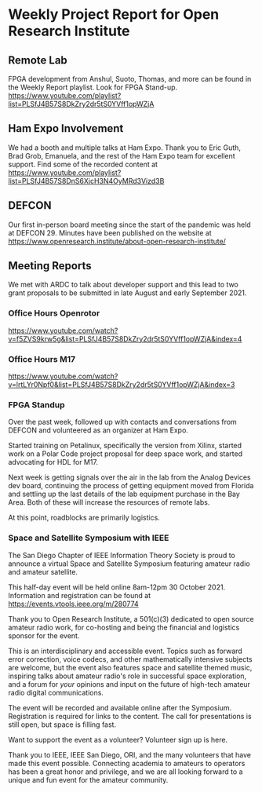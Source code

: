 # Weekly Project Report for Open Research Institute

## Remote Lab

FPGA development from Anshul, Suoto, Thomas, and more can be found in the Weekly Report playlist. Look for FPGA Stand-up. https://www.youtube.com/playlist?list=PLSfJ4B57S8DkZry2dr5tS0YVff1opWZjA

## Ham Expo Involvement

We had a booth and multiple talks at Ham Expo. Thank you to Eric Guth, Brad Grob, Emanuela, and the rest of the Ham Expo team for excellent support. Find some of the recorded content at https://www.youtube.com/playlist?list=PLSfJ4B57S8DnS6XjcH3N4OyMRd3Vizd3B

## DEFCON 

Our first in-person board meeting since the start of the pandemic was held at DEFCON 29. Minutes have been published on the website at https://www.openresearch.institute/about-open-research-institute/

## Meeting Reports

We met with ARDC to talk about developer support and this lead to two grant proposals to be submitted in late August and early September 2021. 

### Office Hours Openrotor

https://www.youtube.com/watch?v=f5ZVS9krw5g&list=PLSfJ4B57S8DkZry2dr5tS0YVff1opWZjA&index=4

### Office Hours M17

https://www.youtube.com/watch?v=lrtLYr0Npf0&list=PLSfJ4B57S8DkZry2dr5tS0YVff1opWZjA&index=3

### FPGA Standup

Over the past week, followed up with contacts and conversations from DEFCON and volunteered as an organizer at Ham Expo. 

Started training on Petalinux, specifically the version from Xilinx, started work on a Polar Code project proposal for deep space work, and started advocating for HDL for M17. 

Next week is getting signals over the air in the lab from the Analog Devices dev board, continuing the process of getting equipment moved from Florida and settling up the last details of the lab equipment purchase in the Bay Area. Both of these will increase the resources of remote labs. 

At this point, roadblocks are primarily logistics.

### Space and Satellite Symposium with IEEE

The San Diego Chapter of IEEE Information Theory Society is proud to announce a virtual Space and Satellite Symposium featuring amateur radio and amateur satellite.

This half-day event will be held online 8am-12pm 30 October 2021. Information and registration can be found at https://events.vtools.ieee.org/m/280774

Thank you to Open Research Institute, a 501(c)(3) dedicated to open source amateur radio work, for co-hosting and being the financial and logistics sponsor for the event.

This is an interdisciplinary and accessible event. Topics such as forward error correction, voice codecs, and other mathematically intensive subjects are welcome, but the event also features space and satellite themed music, inspiring talks about amateur radio's role in successful space exploration, and a forum for *your* opinions and input on the future of high-tech amateur radio digital communications.

The event will be recorded and available online after the Symposium. Registration is required for links to the content. The call for presentations is still open, but space is filling fast.

Want to support the event as a volunteer? Volunteer sign up is here.

Thank you to IEEE, IEEE San Diego, ORI, and the many volunteers that have made this event possible. Connecting academia to amateurs to operators has been a great honor and privilege, and we are all looking forward to a unique and fun event for the amateur community.
